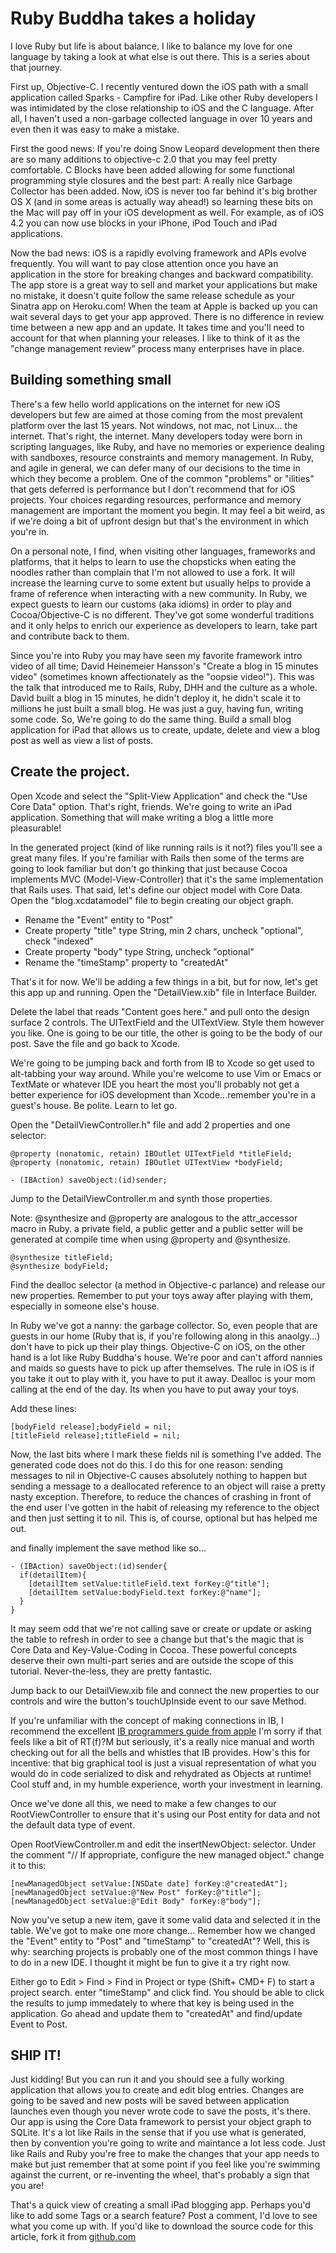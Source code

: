 # Ruby Buddha takes a holiday

I love Ruby but life is about balance. I like to balance my love
for one language by taking a look at what else is out there. This
is a series about that journey.

First up, Objective-C. I recently ventured down the iOS path with
a small application called Sparks - Campfire for iPad. Like other
Ruby developers I was intimidated by the close relationship to iOS
and the C language. After all, I haven't used a non-garbage collected
language in over 10 years and even then it was easy to make a mistake.

First the good news: If you're doing Snow Leopard development then
there are so many additions to objective-c 2.0 that you may feel
pretty comfortable. C Blocks have been added allowing for some
functional programming style closures and the best part: A really
nice Garbage Collector has been added. Now, iOS is never too far
behind it's big brother OS X (and in some areas is actually way ahead!)
so learning these bits on the Mac will pay off in your iOS development
as well. For example, as of iOS 4.2 you can now use blocks in your
iPhone, iPod Touch and iPad applications.

Now the bad news: iOS is a rapidly evolving framework and APIs evolve frequently.
You will want to pay close attention once you have an application in
the store for breaking changes and backward compatibility.
The app store is a great way to sell and market your applications
but make no mistake, it doesn't quite follow the same release schedule as your Sinatra app
on Heroku.com! When the team at Apple is backed up you can wait several days
to get your app approved. There is no difference in review time between a new app
and an update. It takes time and you'll need to account for that when planning your releases.
I like to think of it as the "change management review" process many enterprises
have in place.

## Building something small

There's a few hello world applications on the internet
for new iOS developers but few are aimed at those coming from
the most prevalent platform over the last 15 years. Not windows, not mac, not
Linux... the internet. That's right, the internet. Many developers today
were born in scripting languages, like Ruby, and have no memories or experience
dealing with sandboxes, resource constraints and memory management. In Ruby, and
agile in general, we can defer many of our decisions to the time in which
they become a problem. One of the common "problems" or "ilities" that gets
deferred is performance but I don't recommend that for iOS projects.  Your choices
regarding resources, performance and memory management are important the moment
you begin. It may feel a bit weird, as if we're doing a bit of upfront design
but that's the environment in which you're in.

On a personal note, I find, when visiting other languages, frameworks and platforms,
that it helps to learn to use the chopsticks when eating the noodles rather than complain
that I'm not allowed to use a fork. It will increase the learning curve to some extent
but usually helps to provide a frame of reference when interacting with a new community.
In Ruby, we expect guests to learn our customs (aka idioms) in order to play and
Cocoa/Objective-C is no different. They've got some wonderful traditions and
it only helps to enrich our experience as developers to learn, take part and contribute back to them.

Since you're into Ruby you may have seen my favorite framework intro video of all time; 
David Heinemeier Hansson's "Create a blog in 15 minutes video" (sometimes known affectionately as the "oopsie video!"). 
This was the talk that introduced me to Rails, Ruby, DHH and the culture as a whole. 
David built a blog in 15 minutes, he didn't deploy it,
he didn't scale it to millions he just built a small blog. He was just a guy, having fun,
writing some code. So, We're going to do the same thing.
Build a small blog application for iPad that allows us to create,
update, delete and view a blog post as well as view a list of posts.

## Create the project.

Open Xcode and select the "Split-View Application" and check the "Use Core Data" option.
That's right, friends. We're going to write an iPad application. Something that
will make writing a blog a little more pleasurable!

In the generated project (kind of like running rails <app> is it not?) files you'll
see a great many files. If you're familiar with Rails then some of the terms are going to
look familiar but don't go thinking that just because Cocoa implements MVC (Model-View-Controller)
that it's the same implementation that Rails uses. That said, let's define our
object model with Core Data. Open the "blog.xcdatamodel" file to begin creating
our object graph.

* Rename the "Event" entity to "Post"
* Create property "title" type String, min 2 chars, uncheck "optional", check "indexed"
* Create property "body" type String, uncheck "optional"
* Rename the "timeStamp" property to "createdAt"

That's it for now. We'll be adding a few things in a bit, but for now, let's get this
app up and running. Open the "DetailView.xib" file in Interface Builder. 

Delete the label that reads "Content goes here." and pull onto the design surface 2
controls. The UITextField and the UITextView. Style them however you like. One is going to 
be our title, the other is going to be the body of our post. Save the file and go
back to Xcode.

We're going to be jumping back and forth from IB to Xcode so get used to alt-tabbing
your way around. While you're welcome to use Vim or Emacs or TextMate or whatever 
IDE you heart the most you'll probably not get a better experience for iOS development
than Xcode...remember you're in a guest's house. Be polite. Learn to let go.

Open the "DetailViewController.h" file and add 2 properties and one selector:

    @property (nonatomic, retain) IBOutlet UITextField *titleField;  
    @property (nonatomic, retain) IBOutlet UITextView *bodyField;

    - (IBAction) saveObject:(id)sender;

Jump to the DetailViewController.m and synth those properties.

Note: @synthesize and @property are analogous to the attr_accessor macro in Ruby.
a private field, a public getter and a public setter will be generated at compile
time when using @property and @synthesize.

    @synthesize titleField;  
    @synthesize bodyField;

Find the dealloc selector (a method in Objective-c parlance) and release our
new properties. Remember to put your toys away after playing with them, especially
in someone else's house.

In Ruby we've got a nanny: the garbage collector. So, even people that are guests
in our home (Ruby that is, if you're following along in this anaolgy...) don't have
to pick up their play things. Objective-C on iOS, on the other hand is a lot like
Ruby Buddha's house. We're poor and can't afford nannies and maids so guests have to
pick up after themselves. The rule in iOS is if you take it out to play with it, you
have to put it away. Dealloc is your mom calling at the end of the day. Its when you
have to put away your toys.

Add these lines:

    [bodyField release];bodyField = nil;  
    [titleField release];titleField = nil;

Now, the last bits where I mark these fields nil is something I've added. The generated
code does not do this. I do this for one reason: sending messages to nil in Objective-C
causes absolutely nothing to happen but sending a message to a deallocated reference
to an object will raise a pretty nasty exception. Therefore, to reduce the chances of
crashing in front of the end user I've gotten in the habit of releasing my reference
to the object and then just setting it to nil. This is, of course, optional but has
helped me out.

and finally implement the save method like so...

    - (IBAction) saveObject:(id)sender{  
      if(detailItem){  
        [detailItem setValue:titleField.text forKey:@"title"];  
        [detailItem setValue:bodyField.text forKey:@"name"];  
      }  
    }

It may seem odd that we're not calling save or create or update or asking the
table to refresh in order to see a change but that's the magic that is Core Data
and Key-Value-Coding in Cocoa. These powerful concepts deserve their own multi-part
series and are outside the scope of this tutorial. Never-the-less, they are pretty
fantastic.

Jump back to our DetailView.xib file and connect the new properties to
our controls and wire the button's touchUpInside event to our save Method.

If you're unfamiliar with the concept of making connections in IB, I recommend
the excellent [IB programmers guide from apple](http://developer.apple.com/library/mac/#documentation/DeveloperTools/Conceptual/IB_UserGuide/Introduction/Introduction.html)
I'm sorry if that feels like a bit of RT(f)?M but seriously, it's a really nice
manual and worth checking out for all the bells and whistles that IB provides. How's
this for incentive: that big graphical tool is just a visual representation of what
you would do in code serialized to disk and rehydrated as Objects at runtime! Cool stuff
and, in my humble experience, worth your investment in learning.

Once we've done all this, we need to make a few changes to our RootViewController
to ensure that it's using our Post entity for data and not the default data type
of event.

Open RootViewController.m and edit the insertNewObject: selector. Under the 
comment "// If appropriate, configure the new managed object." change it to this:

    [newManagedObject setValue:[NSDate date] forKey:@"createdAt"];  
    [newManagedObject setValue:@"New Post" forKey:@"title"];  
    [newManagedObject setValue:@"Edit Body" forKey:@"body"];

Now you've setup a new item, gave it some valid data and selected it in the table.
We've got to make one more change... Remember how we changed the "Event" entity
to "Post" and "timeStamp" to "createdAt"? Well, this is why: searching projects
is probably one of the most common things I have to do in a new IDE. I thought it
might be fun to give it a try right now.

Either go to Edit > Find > Find in Project or type (Shift+ CMD+ F) to start a project
search. enter "timeStamp" and click find. You should be able to click the results to
jump immedately to where that key is being used in the application. Go ahead and update
them to "createdAt" and find/update Event to Post.

## SHIP IT! 

Just kidding! But you can run it and you should see a fully working application that
allows you to create and edit blog entries. Changes are going to be saved and new
posts will be saved between application launches even though you never wrote code
to save the posts, it's there. Our app is using the Core Data framework to persist your
object graph to SQLite. It's a lot like Rails in the sense that if you use what is 
generated, then by convention you're going to write and maintance a lot less code. Just
like Rails and Ruby you're free to make the changes that your app needs to make but
just remember that at some point if you feel like you're swimming against the current,
or re-inventing the wheel, that's probably a sign that you are!

That's a quick view of creating a small iPad blogging app. Perhaps you'd like to add
some Tags or a search feature? Post a comment, I'd love to see what you come up with.
If you'd like to download the source code for this article, fork it from 
[github.com](https://github.com/leongersing/ruby_buddha_ios_blog_source)

